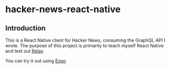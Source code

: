 # hacker-news-react-native

## Introduction

This is a React Native client for Hacker News, consuming the GraphQL API I wrote.
The purpose of this project is primarily to teach myself React Native and test out [Relay](https://facebook.github.io/relay/).

You can try it out using [Expo](https://expo.io/@csmiller/hacker-news-react-native)
